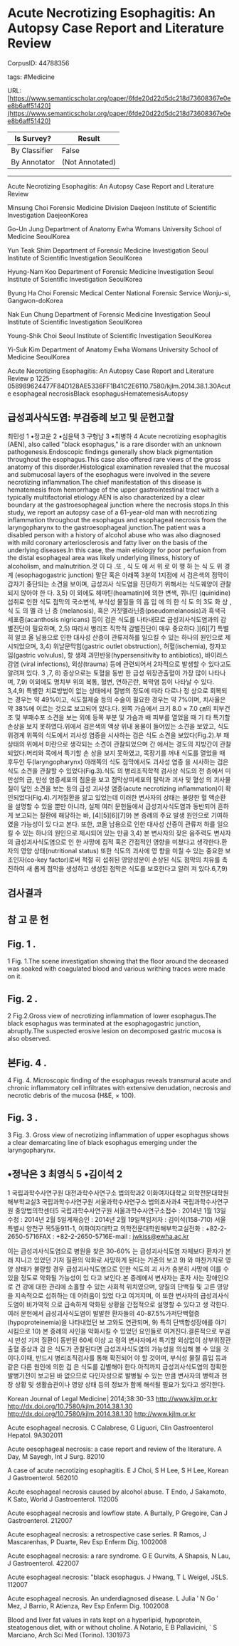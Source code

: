 # Acute Necrotizing Esophagitis: An Autopsy Case Report and Literature Review

CorpusID: 44788356
 
tags: #Medicine

URL: [https://www.semanticscholar.org/paper/6fde20d22d5dc218d73608367e0ee8b6aff51420](https://www.semanticscholar.org/paper/6fde20d22d5dc218d73608367e0ee8b6aff51420)
 
| Is Survey?        | Result          |
| ----------------- | --------------- |
| By Classifier     | False |
| By Annotator      | (Not Annotated) |

---

Acute Necrotizing Esophagitis: An Autopsy Case Report and Literature Review


Minsung Choi 
Forensic Medicine Division
Daejeon Institute of Scientific Investigation
DaejeonKorea

Go-Un Jung 
Department of Anatomy
Ewha Womans University School of Medicine
SeoulKorea

Yun Teak Shim 
Department of Forensic Medicine Investigation
Seoul Institute of Scientific Investigation
SeoulKorea

Hyung-Nam Koo 
Department of Forensic Medicine Investigation
Seoul Institute of Scientific Investigation
SeoulKorea

Byung Ha Choi 
Forensic Medical Center
National Forensic Service
Wonju-si, Gangwon-doKorea

Nak Eun Chung 
Department of Forensic Medicine Investigation
Seoul Institute of Scientific Investigation
SeoulKorea

Young-Shik Choi 
Seoul Institute of Scientific Investigation
SeoulKorea

Yi-Suk Kim 
Department of Anatomy
Ewha Womans University School of Medicine
SeoulKorea

Acute Necrotizing Esophagitis: An Autopsy Case Report and Literature Review
p 1225-058989624477F84D128AE5336FF1B41C2E6110.7580/kjlm.2014.38.1.30Acute esophageal necrosisBlack esophagusHematemesisAutopsy


## 급성괴사식도염: 부검증례 보고 및 문헌고찰

최민성 1 •정고운 2 •심윤택 3 구형남 3 •최병하 4  Acute necrotizing esophagitis (AEN), also called "black esophagus," is a rare disorder with an unknown pathogenesis.Endoscopic findings generally show black pigmentation throughout the esophagus.This case also offered rare views of the gross anatomy of this disorder.Histological examination revealed that the mucosal and submucosal layers of the esophagus were involved in the severe necrotizing inflammation.The chief manifestation of this disease is hematemesis from hemorrhage of the upper gastrointestinal tract with a typically multifactorial etiology.AEN is also characterized by a clear boundary at the gastroesophageal junction where the necrosis stops.In this study, we report an autopsy case of a 61-year-old man with necrotizing inflammation throughout the esophagus and esophageal necrosis from the laryngopharynx to the gastroesophageal junction.The patient was a disabled person with a history of alcohol abuse who was also diagnosed with mild coronary arteriosclerosis and fatty liver on the basis of the underlying diseases.In this case, the main etiology for poor perfusion from the distal esophageal area was likely underlying illness, history of alcoholism, and malnutrition.것 이 다 .또 , 식 도 에 서 위 로 이 행 하 는 식 도 위 경 계 (esophagogastric junction) 말단 혹은 아래쪽 3분의 1지점에 서 검은색의 점막이 갑자기 중단되는 소견을 보이며, 급성괴사 식도염을 진단하기 위해서는 식도궤양이 관찰되지 않아야 한 다. 3,5) 이 외에도 헤마틴(heamatin)에 의한 변색, 퀴니딘 (quinidine) 섭취로 인한 식도 점막의 국소변색, 부식성 물질들 의 흡 입 에 의 한 식 도 의 3도 화 상 , 식 도 의 멜 라 닌 증 (melanosis), 혹은 거짓멜라닌증(pseudomelanosis)과 흑색극 세포증(acanthosis nigricans) 등이 검은 식도를 나타내므로 급성괴사식도염과의 감별진단이 필요하며, 2,5) 따라서 병리조 직학적 감별진단이 매우 중요하다.][6][7] 특별히 알코 올 남용으로 인한 대사성 산증이 관류저하를 일으킬 수 있는 하나의 원인으로 제시되었으며, 3,4) 위날문막힘(gastric outlet obstruction), 허혈(ischemia), 창자꼬임(gastric volvulus), 항 생제 과민반응(hypersensitivity to antibiotics), 바이러스 감염 (viral infections), 외상(trauma) 등에 관련되어서 2차적으로 발생할 수 있다고도 알려져 있다. 3 ,7, 8) 증상으로는 토혈을 동반 한 급성 위장관출혈이 가장 많이 나타나며, 7,9) 이외에도 명치부 위의 복통, 혈변, 연하곤란, 복막염 등이 나타날 수 있다. 3,4,9) 특별한 치료방법이 없는 상태에서 질병의 정도에 따라 다르나 정 상으로 회복되는 경우는 약 49%이고, 식도절제술 등의 수술이 필요한 경우는 약 7%이며, 치사율은 약 38%에 이르는 것으로 보고되어 있다.다. 왼쪽 가슴에서 크기 8.0 × 7.0 ㎝의 피부건조 및 부패수포 소견을 보는 외에 등쪽 부분 및 가슴과 배 피부를 열었을 때 기 타 특기할 손상을 보지 못하였다.위에서 검은색의 액상 위내 용물이 들어있는 소견을 보았고, 식도위경계 위쪽의 식도에서 괴사성 염증을 시사하는 검은 식도 소견을 보았다(Fig.2).부 패상태의 위에서 미란으로 생각되는 소견이 관찰되었으며 간 에서는 경도의 지방간이 관찰되었다.머리와 목에서 특기할 손 상을 보지 못하였고, 목장기를 꺼내 식도를 열었을 때 후두인 두(laryngopharynx) 아래쪽의 식도 점막에서도 괴사성 염증 을 시사하는 검은 식도 소견을 관찰할 수 있었다(Fig.3).식도 의 병리조직학적 검사상 식도의 전 층에서 미만성의 급, 만성 염증세포의 침윤을 보고 점막상피세포의 탈락과 괴사 및 혈성 의 괴사물질이 덮인 소견을 보는 등의 급성 괴사성 염증(acute necrotizing inflammation)이 확인되었다(Fig.4).기저질환을 앓고 있었는데 이러한 변사자의 상태는 불량한 혈 액순환을 설명할 수 있을 뿐만 아니라, 실제 여러 문헌들에서 급성괴사식도염과 동반되어 흔하게 보고되는 질환에 해당하는 바, [4][5][6][7]9) 본 증례의 주요 발생 원인으로 기여하였을 가능성이 있 다고 본다. 또한, 코올 남용으로 인한 대사성 산증이 관류저 하를 일으킬 수 있는 하나의 원인으로 제시되어 있는 만큼 3,4) 본 변사자의 잦은 음주력도 변사자의 급성괴사식도염으로 인 한 사망에 집적 혹은 간접적인 영향을 미쳤다고 생각한다.환자의 영양 상태(nutritional status) 또한 식도의 괴사에 영 향을 미칠 수 있는 중요한 보조인자(co-key factor)로써 적절 히 섭취된 영양성분이 손상된 식도 점막의 치유를 촉진하여 새 롭게 점막을 생성하고 생성된 점막은 식도를 보호한다고 알려 져 있다.6,7,9)


## 검사결과


## 참 고 문 헌

## Fig. 1 .
1
Fig. 1.The scene investigation showing that the floor around the deceased was soaked with coagulated blood and various writhing traces were made on it.


## Fig. 2 .
2
Fig.2.Gross view of necrotizing inflammation of lower esophagus.The black esophagus was terminated at the esophagogastric junction, abruptly.The suspected erosive lesion on decomposed gastric mucosa is also observed.


## 본Fig. 4 .
4
Fig. 4. Microscopic finding of the esophagus reveals transmural acute and chronic inflammatory cell infiltrates with extensive denudation, necrosis and necrotic debris of the mucosa (H&E, × 100).


## Fig. 3 .
3
Fig. 3. Gross view of necrotizing inflammation of upper esophagus shows a clear demarcating line of black esophagus emerging under the laryngopharynx.


## •정낙은 3 최영식 5 •김이석 2
1 국립과학수사연구원 대전과학수사연구소 법의학과2 이화여자대학교 의학전문대학원해부학교실3 국립과학수사연구원 서울과학수사연구소 법의조사과4 국립과학수사연구원 중앙법의학센터5 국립과학수사연구원 서울과학수사연구소접수 : 2014년 1월 13일수정 : 2014년 2월 5일게재승인 : 2014년 2월 19일책임저자 : 김이석(158-710) 서울특별시 양천구 목5동911-1, 이화여자대학교 의학전문대학원해부학교실전화 : +82-2-2650-5716FAX : +82-2-2650-5716E-mail : jwkiss@ewha.ac.kr



이는 급성괴사식도염으로 병원을 찾은 30-60% 는 급성괴사식도염 자체보다 환자가 본래 지니고 있었던 기저 질환의 악화로 사망하게 된다는 기존의 보고 9) 와 마찬가지로 영양 상태가 불량할 경우 급성괴사식도염으로 인한 식도의 괴 사가 충분히 사망에 이를 수 있을 정도로 악화될 가능성이 있 다고 보인다.본 증례에서 변사자는 혼자 사는 장애인으로 건 강에 대한 관리에 소홀할 수 있는 사회적 위치였으며, 양질의 단백질 및 고른 영양을 지속적으로 섭취하는 데 어려움이 있었 다고 여겨지며, 이 또한 변사자의 급성괴사식도염이 비가역적 으로 급속하게 악화된 상황을 간접적으로 설명할 수 있다고 생 각한다.여러 문헌에서 급성괴사식도염이 발발한 환자들의 40-87.5%가저단백혈증(hypoproteinemia)을 나타내었던 보 고와도 연관되며, 9) 특히 단백합성장애를 야기 시킴으로 10) 본 증례의 사인을 악화시킬 수 있었던 요인들로 여겨진다.결론적으로 부검 시 만성 기저 질환이 동반된 60세 이상 고 령의 변사자에서 특기할 외상없이 상부위장관출혈 증상과 검 은 식도가 관찰된다면 급성괴사식도염의 가능성을 의심해 볼 수 있을 것이다.이때, 반드시 병리조직검사를 통해 확진되어 야 할 것이며, 부식성 물질 흡입 등과 같은 다른 원인에 의한 검 은 식도를 감별해야 한다.아직까지 급성괴사식도염의 정확한 발병기전이 보고된 바 없으므로 다인자성으로 발병될 수 있는 만큼 변사자의 병력과 현장 상황 및 생활습관이나 영양 상태 등의 정보가 함께 해석될 필요가 있다고 생각한다.

Korean Journal of Legal Medicine│2014;38:30-33 http://www.kjlm.or.kr http://dx.doi.org/10.7580/kjlm.2014.38.1.30
http://dx.doi.org/10.7580/kjlm.2014.38.1.30 http://www.kjlm.or.kr

Acute esophageal necrosis. C Calabrese, G Liguori, Clin Gastroenterol Hepatol. 9A302011

Acute oesophageal necrosis: a case report and review of the literature. A Day, M Sayegh, Int J Surg. 82010

A case of acute necrotizing esophagitis. E J Choi, S H Lee, S H Lee, Korean J Gastroenterol. 562010

Acute esophageal necrosis caused by alcohol abuse. T Endo, J Sakamoto, K Sato, World J Gastroenterol. 112005

Acute esophageal necrosis and lowflow state. A Burtally, P Gregoire, Can J Gastroenterol. 212007

Acute esophageal necrosis: a retrospective case series. R Ramos, J Mascarenhas, P Duarte, Rev Esp Enferm Dig. 1002008

Acute esophageal necrosis: a rare syndrome. G E Gurvits, A Shapsis, N Lau, J Gastroenterol. 422007

Acute esophageal necrosis: "black esophagus. J Hwang, T L Weigel, JSLS. 112007

Acute esophageal necrosis. An underdiagnosed disease. L Julia ′ N Go ′ Mez, J Barrio, R Atienza, Rev Esp Enferm Dig. 1002008

Blood and liver fat values in rats kept on a hyperlipid, hypoprotein, steatogenous diet, with or without choline. A Notario, E B Pallavicini, ` S Marciano, Arch Sci Med (Torino). 1301973
